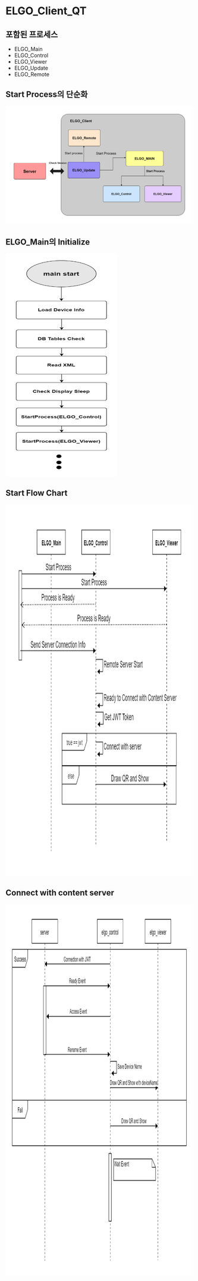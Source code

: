 # ELGO_Client_QT

## 포함된 프로세스
* ELGO_Main
* ELGO_Control
* ELGO_Viewer
* ELGO_Update
* ELGO_Remote

## Start Process의 단순화
![Start_Flow](/document/UML/Start_Process_Flow.jpg)


## ELGO_Main의 Initialize
<img src="/document/UML/Main_Initialize.jpg" width="300px" height="600px" alt="Main_Init"></img></br>

## Start Flow Chart
<img src="/document/UML/Start_Client.jpg" width="1000px" height="1000px" alt="Start Client"></img></br>


## Connect with content server
<img src="/document/UML/ContentServer_Connection.jpg" width="1000px" height="1000px" alt="Start Client"></img></br>
